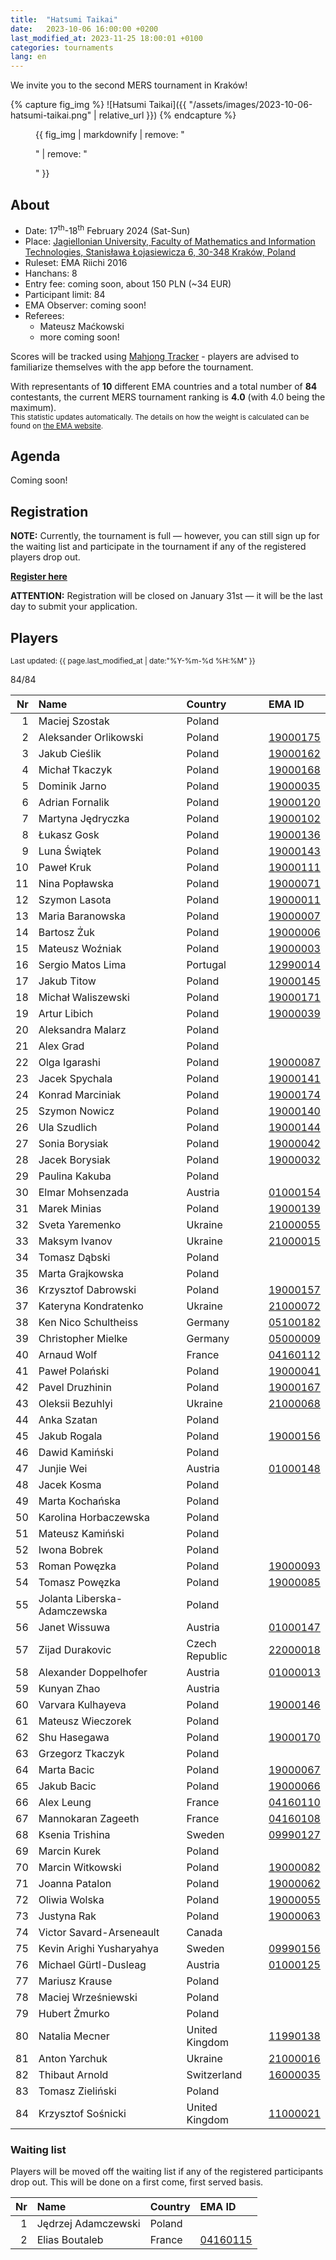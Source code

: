 ```yaml
---
title:  "Hatsumi Taikai"
date:   2023-10-06 16:00:00 +0200
last_modified_at: 2023-11-25 18:00:01 +0100
categories: tournaments
lang: en
---
```


We invite you to the second MERS tournament in Kraków!

{% capture fig_img %}
![Hatsumi Taikai]({{ "/assets/images/2023-10-06-hatsumi-taikai.png" | relative_url }})
{% endcapture %}

<figure>
  {{ fig_img | markdownify | remove: "<p>" | remove: "</p>" }}
</figure>

## About

* Date: 17<sup>th</sup>-18<sup>th</sup> February 2024 (Sat-Sun)
* Place: [Jagiellonian University, Faculty of Mathematics and Information Technologies, Stanisława Łojasiewicza 6, 30-348 Kraków, Poland](https://goo.gl/maps/izBiryMK8gM9GpQd6)
* Ruleset: EMA Riichi 2016
* Hanchans: 8
* Entry fee: coming soon, about 150 PLN (~34 EUR)
* Participant limit: 84
* EMA Observer: coming soon!
* Referees:
  - Mateusz Maćkowski
  - more coming soon!

Scores will be tracked using [Mahjong Tracker](https://mahjongtracker.com/) - players are advised to familiarize
themselves with the app before the tournament.

With representants of **10** different EMA countries and a total number of **84** contestants, the current MERS tournament ranking is **4.0** (with 4.0 being the maximum).\
<small>This statistic updates automatically. The details on how the weight is calculated can be found on [the EMA website](http://mahjong-europe.org/ranking/Basicsranking.html).</small>

## Agenda

Coming soon!

## Registration

**NOTE:** Currently, the tournament is full &mdash; however, you can still sign up for the waiting list and participate in the tournament if any of the registered players drop out.

**[Register here](https://forms.gle/Q9MxGdNQU1fJbf746)**

**ATTENTION:** Registration will be closed on January 31st &mdash; it will be the last day to submit your application.

## Players

<small>Last updated: {{ page.last_modified_at | date:"%Y-%m-%d %H:%M" }}</small>

<div class="progress" style="margin-bottom: 0.5em">
	<div
		class="progress-bar progress-bar-striped"
		role="progressbar"
		style="width: calc(100%*84/84);"
		aria-valuenow="84"
		aria-valuemin="0"
		aria-valuemax="84">
		84/84
	</div>
</div>

<div class="biggus-tablus" markdown="block">

| Nr | Name                                     | Country              | EMA ID                                                              |
|---:|:-----------------------------------------|:---------------------|:--------------------------------------------------------------------|
|  1 | Maciej Szostak                           | Poland               |                                                                     |
|  2 | Aleksander Orlikowski                    | Poland               | [19000175](http://mahjong-europe.org/ranking/Players/19000175.html) |
|  3 | Jakub Cieślik                            | Poland               | [19000162](http://mahjong-europe.org/ranking/Players/19000162.html) |
|  4 | Michał Tkaczyk                           | Poland               | [19000168](http://mahjong-europe.org/ranking/Players/19000168.html) |
|  5 | Dominik Jarno                            | Poland               | [19000035](http://mahjong-europe.org/ranking/Players/19000035.html) |
|  6 | Adrian Fornalik                          | Poland               | [19000120](http://mahjong-europe.org/ranking/Players/19000120.html) |
|  7 | Martyna Jędryczka                        | Poland               | [19000102](http://mahjong-europe.org/ranking/Players/19000102.html) |
|  8 | Łukasz Gosk                              | Poland               | [19000136](http://mahjong-europe.org/ranking/Players/19000136.html) |
|  9 | Luna Świątek                             | Poland               | [19000143](http://mahjong-europe.org/ranking/Players/19000143.html) |
| 10 | Paweł Kruk                               | Poland               | [19000111](http://mahjong-europe.org/ranking/Players/19000111.html) |
| 11 | Nina Popławska                           | Poland               | [19000071](http://mahjong-europe.org/ranking/Players/19000071.html) |
| 12 | Szymon Lasota                            | Poland               | [19000011](http://mahjong-europe.org/ranking/Players/19000011.html) |
| 13 | Maria Baranowska                         | Poland               | [19000007](http://mahjong-europe.org/ranking/Players/19000007.html) |
| 14 | Bartosz Żuk                              | Poland               | [19000006](http://mahjong-europe.org/ranking/Players/19000006.html) |
| 15 | Mateusz Woźniak                          | Poland               | [19000003](http://mahjong-europe.org/ranking/Players/19000003.html) |
| 16 | Sergio Matos Lima                        | Portugal             | [12990014](http://mahjong-europe.org/ranking/Players/12990014.html) |
| 17 | Jakub Titow                              | Poland               | [19000145](http://mahjong-europe.org/ranking/Players/19000145.html) |
| 18 | Michał Waliszewski                       | Poland               | [19000171](http://mahjong-europe.org/ranking/Players/19000171.html) |
| 19 | Artur Libich                             | Poland               | [19000039](http://mahjong-europe.org/ranking/Players/19000039.html) |
| 20 | Aleksandra Malarz                        | Poland               |                                                                     |
| 21 | Alex Grad                                | Poland               |                                                                     |
| 22 | Olga Igarashi                            | Poland               | [19000087](http://mahjong-europe.org/ranking/Players/19000087.html) |
| 23 | Jacek Spychala                           | Poland               | [19000141](http://mahjong-europe.org/ranking/Players/19000141.html) |
| 24 | Konrad Marciniak                         | Poland               | [19000174](http://mahjong-europe.org/ranking/Players/19000174.html) |
| 25 | Szymon Nowicz                            | Poland               | [19000140](http://mahjong-europe.org/ranking/Players/19000140.html) |
| 26 | Ula Szudlich                             | Poland               | [19000144](http://mahjong-europe.org/ranking/Players/19000144.html) |
| 27 | Sonia Borysiak                           | Poland               | [19000042](http://mahjong-europe.org/ranking/Players/19000042.html) |
| 28 | Jacek Borysiak                           | Poland               | [19000032](http://mahjong-europe.org/ranking/Players/19000032.html) |
| 29 | Paulina Kakuba                           | Poland               |                                                                     |
| 30 | Elmar Mohsenzada                         | Austria              | [01000154](http://mahjong-europe.org/ranking/Players/01000154.html) |
| 31 | Marek Minias                             | Poland               | [19000139](http://mahjong-europe.org/ranking/Players/19000139.html) |
| 32 | Sveta Yaremenko                          | Ukraine              | [21000055](http://mahjong-europe.org/ranking/Players/21000055.html) |
| 33 | Maksym Ivanov                            | Ukraine              | [21000015](http://mahjong-europe.org/ranking/Players/21000015.html) |
| 34 | Tomasz Dąbski                            | Poland               |                                                                     |
| 35 | Marta Grajkowska                         | Poland               |                                                                     |
| 36 | Krzysztof Dabrowski                      | Poland               | [19000157](http://mahjong-europe.org/ranking/Players/19000157.html) |
| 37 | Kateryna Kondratenko                     | Ukraine              | [21000072](http://mahjong-europe.org/ranking/Players/21000072.html) |
| 38 | Ken Nico Schultheiss                     | Germany              | [05100182](http://mahjong-europe.org/ranking/Players/05100182.html) |
| 39 | Christopher Mielke                       | Germany              | [05000009](http://mahjong-europe.org/ranking/Players/05000009.html) |
| 40 | Arnaud Wolf                              | France               | [04160112](http://mahjong-europe.org/ranking/Players/04160112.html) |
| 41 | Paweł Polański                           | Poland               | [19000041](http://mahjong-europe.org/ranking/Players/19000041.html) |
| 42 | Pavel Druzhinin                          | Poland               | [19000167](http://mahjong-europe.org/ranking/Players/19000167.html) |
| 43 | Oleksii Bezuhlyi                         | Ukraine              | [21000068](http://mahjong-europe.org/ranking/Players/21000068.html) |
| 44 | Anka Szatan                              | Poland               |                                                                     |
| 45 | Jakub Rogala                             | Poland               | [19000156](http://mahjong-europe.org/ranking/Players/19000156.html) |
| 46 | Dawid Kamiński                           | Poland               |                                                                     |
| 47 | Junjie Wei                               | Austria              | [01000148](http://mahjong-europe.org/ranking/Players/01000148.html) |
| 48 | Jacek Kosma                              | Poland               |                                                                     |
| 49 | Marta Kochańska                          | Poland               |                                                                     |
| 50 | Karolina Horbaczewska                    | Poland               |                                                                     |
| 51 | Mateusz Kamiński                         | Poland               |                                                                     |
| 52 | Iwona Bobrek                             | Poland               |                                                                     |
| 53 | Roman Powęzka                            | Poland               | [19000093](http://mahjong-europe.org/ranking/Players/19000093.html) |
| 54 | Tomasz Powęzka                           | Poland               | [19000085](http://mahjong-europe.org/ranking/Players/19000085.html) |
| 55 | Jolanta Liberska-Adamczewska             | Poland               |                                                                     |
| 56 | Janet Wissuwa                            | Austria              | [01000147](http://mahjong-europe.org/ranking/Players/01000147.html) |
| 57 | Zijad Durakovic                          | Czech Republic       | [22000018](http://mahjong-europe.org/ranking/Players/22000018.html) |
| 58 | Alexander Doppelhofer                    | Austria              | [01000013](http://mahjong-europe.org/ranking/Players/01000013.html) |
| 59 | Kunyan Zhao                              | Austria              |                                                                     |
| 60 | Varvara Kulhayeva                        | Poland               | [19000146](http://mahjong-europe.org/ranking/Players/19000146.html) |
| 61 | Mateusz Wieczorek                        | Poland               |                                                                     |
| 62 | Shu Hasegawa                             | Poland               | [19000170](http://mahjong-europe.org/ranking/Players/19000170.html) |
| 63 | Grzegorz Tkaczyk                         | Poland               |                                                                     |
| 64 | Marta Bacic                              | Poland               | [19000067](http://mahjong-europe.org/ranking/Players/19000067.html) |
| 65 | Jakub Bacic                              | Poland               | [19000066](http://mahjong-europe.org/ranking/Players/19000066.html) |
| 66 | Alex Leung                               | France               | [04160110](http://mahjong-europe.org/ranking/Players/04160110.html) |
| 67 | Mannokaran Zageeth                       | France               | [04160108](http://mahjong-europe.org/ranking/Players/04160108.html) |
| 68 | Ksenia Trishina                          | Sweden               | [09990127](http://mahjong-europe.org/ranking/Players/09990127.html) |
| 69 | Marcin Kurek                             | Poland               |                                                                     |
| 70 | Marcin Witkowski                         | Poland               | [19000082](http://mahjong-europe.org/ranking/Players/19000082.html) |
| 71 | Joanna Patalon                           | Poland               | [19000062](http://mahjong-europe.org/ranking/Players/19000062.html) |
| 72 | Oliwia Wolska                            | Poland               | [19000055](http://mahjong-europe.org/ranking/Players/19000055.html) |
| 73 | Justyna Rak                              | Poland               | [19000063](http://mahjong-europe.org/ranking/Players/19000063.html) |
| 74 | Victor Savard-Arseneault                 | Canada               |                                                                     |
| 75 | Kevin Arighi Yusharyahya                 | Sweden               | [09990156](http://mahjong-europe.org/ranking/Players/09990156.html) |
| 76 | Michael Gürtl-Dusleag                    | Austria              | [01000125](http://mahjong-europe.org/ranking/Players/01000125.html) |
| 77 | Mariusz Krause                           | Poland               |                                                                     |
| 78 | Maciej Wrześniewski                      | Poland               |                                                                     |
| 79 | Hubert Żmurko                            | Poland               |                                                                     |
| 80 | Natalia Mecner                           | United Kingdom       | [11990138](http://mahjong-europe.org/ranking/Players/11990138.html) |
| 81 | Anton Yarchuk                            | Ukraine              | [21000016](http://mahjong-europe.org/ranking/Players/21000016.html) |
| 82 | Thibaut Arnold                           | Switzerland          | [16000035](http://mahjong-europe.org/ranking/Players/16000035.html) |
| 83 | Tomasz Zieliński                         | Poland               |                                                                     |
| 84 | Krzysztof Sośnicki                       | United Kingdom       | [11000021](http://mahjong-europe.org/ranking/Players/11000021.html) |

</div>

### Waiting list

Players will be moved off the waiting list if any of the registered participants drop out. This will be done on a first come, first served basis.

<div class="biggus-tablus" markdown="block">

| Nr | Name                                     | Country              | EMA ID                                                              |
|---:|:-----------------------------------------|:---------------------|:--------------------------------------------------------------------|
|  1 | Jędrzej Adamczewski                      | Poland               |                                                                     |
|  2 | Elias Boutaleb                           | France               | [04160115](http://mahjong-europe.org/ranking/Players/04160115.html) |

</div>
